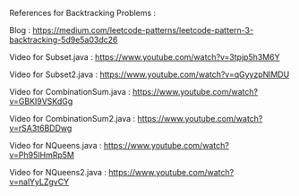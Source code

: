 References for Backtracking Problems :

Blog : https://medium.com/leetcode-patterns/leetcode-pattern-3-backtracking-5d9e5a03dc26

Video for Subset.java : https://www.youtube.com/watch?v=3tpjp5h3M6Y

Video for Subset2.java : https://www.youtube.com/watch?v=qGyyzpNlMDU

Video for CombinationSum.java : https://www.youtube.com/watch?v=GBKI9VSKdGg

Video for CombinationSum2.java : https://www.youtube.com/watch?v=rSA3t6BDDwg

Video for NQueens.java : https://www.youtube.com/watch?v=Ph95IHmRp5M

Video for NQueens2.java : https://www.youtube.com/watch?v=nalYyLZgvCY

